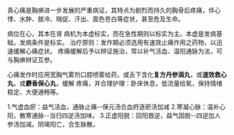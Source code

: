 真心痛是胸痹进一步发展的严重病证，其特点为剧烈而持久的胸骨后疼痛，伴心悸、水肿、肢冷、喘促、汗出、面色苍白等症状，甚至危及生命。

病位在心，其本在肾
病机为本虚标实，而在急性期则以标实为主。本虚是发病基础，发病条件是标实。
治疗原则：发作期必须选用有速效止痛作用之药物，以迅速缓解心痛症状。
疼痛缓解后予以辨证施治，常以补气活血、温阳通脉为法，可与胸痹辨证互参。

心痛发作时应用宽胸气雾剂口腔喷雾给药，或舌下含化**复方丹参滴丸**，或**速效救心丸**，或**麝香保心丸**，缓解
疼痛，并合理护理：卧床休息，低流量给氧，保持情绪稳定、大便通畅等。

1.气虚血瘀：益气活血，通脉止痛--保元汤合血府逐瘀汤加减
2.寒凝心脉：温补心阳，散寒通脉--当归四逆汤加味。
3.正虚阳脱：回阳救逆，益气固脱--四逆加人参汤加减。阴竭阳亡，合生脉散。